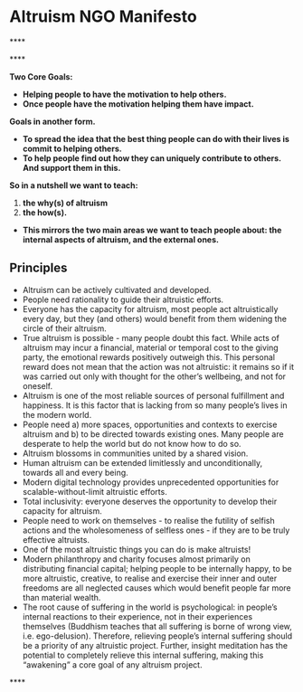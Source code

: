 # Altruism NGO Manifesto

\*\*\*\*

\*\*\*\*

**Two Core Goals:**

* **Helping people to have the motivation to help others.**
* **Once people have the motivation helping them have impact.**

**Goals in another form.**

* **To spread the idea that the best thing people can do with their lives is commit to helping others.**
* **To help people find out how they can uniquely contribute to others. And support them in this.**

**So in a nutshell we want to teach:**

1. **the why\(s\) of altruism**
2. **the how\(s\).**

* **This mirrors the two main areas we want to teach people about: the internal aspects of altruism, and the external ones.**

## Principles

* Altruism can be actively cultivated and developed.  
* People need rationality to guide their altruistic efforts.
* Everyone has the capacity for altruism, most people act altruistically every day, but they \(and others\) would benefit from them widening the circle of their altruism.
* True altruism is possible - many people doubt this fact. While acts of altruism may incur a financial, material or temporal cost to the giving party, the emotional rewards positively outweigh this. This personal reward does not mean that the action was not altruistic: it remains so if it was carried out only with thought for the other’s wellbeing, and not for oneself.
* Altruism is one of the most reliable sources of personal fulfillment and happiness. It is this factor that is lacking from so many people’s lives in the modern world.
* People need a\) more spaces, opportunities and contexts to exercise altruism and b\) to be directed towards existing ones. Many people are desperate to help the world but do not know how to do so.
* Altruism blossoms in communities united by a shared vision.
* Human altruism can be extended limitlessly and unconditionally, towards all and every being.
* Modern digital technology provides unprecedented opportunities for scalable-without-limit altruistic efforts.
* Total inclusivity: everyone deserves the opportunity to develop their capacity for altruism.
* People need to work on themselves - to realise the futility of selfish actions and the wholesomeness of selfless ones - if they are to be truly effective altruists.
* One of the most altruistic things you can do is make altruists!
* Modern philanthropy and charity focuses almost primarily on distributing financial capital; helping people to be internally happy, to be more altruistic, creative, to realise and exercise their inner and outer freedoms are all neglected causes which would benefit people far more than material wealth.
* The root cause of suffering in the world is psychological: in people’s internal reactions to their experience, not in their experiences themselves \(Buddhism teaches that all suffering is borne of wrong view, i.e. ego-delusion\). Therefore, relieving people’s internal suffering should be a priority of any altruistic project. Further, insight meditation has the potential to completely relieve this internal suffering, making this “awakening” a core goal of any altruism project.

\*\*\*\*

